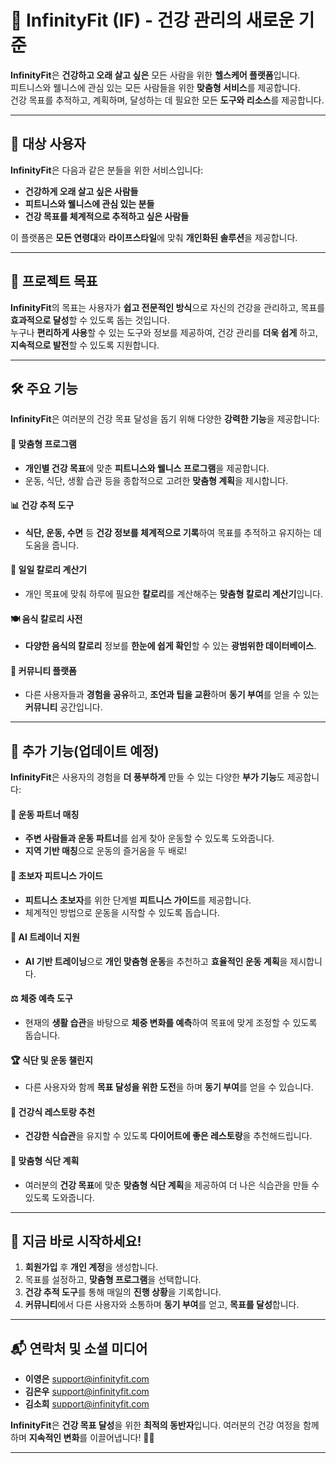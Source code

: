 # 🌟 InfinityFit (IF) - 건강 관리의 새로운 기준

**InfinityFit**은 **건강하고 오래 살고 싶은** 모든 사람을 위한 **헬스케어 플랫폼**입니다.  
피트니스와 웰니스에 관심 있는 모든 사람들을 위한 **맞춤형 서비스**를 제공합니다.  
건강 목표를 추적하고, 계획하며, 달성하는 데 필요한 모든 **도구와 리소스**를 제공합니다.

---

## 🎯 **대상 사용자**

**InfinityFit**은 다음과 같은 분들을 위한 서비스입니다:

- **건강하게 오래 살고 싶은 사람들**
- **피트니스와 웰니스에 관심 있는 분들**
- **건강 목표를 체계적으로 추적하고 싶은 사람들**

이 플랫폼은 **모든 연령대**와 **라이프스타일**에 맞춰 **개인화된 솔루션**을 제공합니다.

---

## 🏁 **프로젝트 목표**

**InfinityFit**의 목표는 사용자가 **쉽고 전문적인 방식**으로 자신의 건강을 관리하고, 목표를 **효과적으로 달성**할 수 있도록 돕는 것입니다.  
누구나 **편리하게 사용**할 수 있는 도구와 정보를 제공하여, 건강 관리를 **더욱 쉽게** 하고, **지속적으로 발전**할 수 있도록 지원합니다.

---

## 🛠️ **주요 기능**

**InfinityFit**은 여러분의 건강 목표 달성을 돕기 위해 다양한 **강력한 기능**을 제공합니다:

#### 💪 **맞춤형 프로그램**
- **개인별 건강 목표**에 맞춘 **피트니스와 웰니스 프로그램**을 제공합니다.  
- 운동, 식단, 생활 습관 등을 종합적으로 고려한 **맞춤형 계획**을 제시합니다.

#### 📊 **건강 추적 도구**
- **식단, 운동, 수면** 등 **건강 정보를 체계적으로 기록**하여 목표를 추적하고 유지하는 데 도움을 줍니다.

#### 🍏 **일일 칼로리 계산기**
- 개인 목표에 맞춰 하루에 필요한 **칼로리**를 계산해주는 **맞춤형 칼로리 계산기**입니다.

#### 🍽️ **음식 칼로리 사전**
- **다양한 음식의 칼로리** 정보를 **한눈에 쉽게 확인**할 수 있는 **광범위한 데이터베이스**.

#### 💬 **커뮤니티 플랫폼**
- 다른 사용자들과 **경험을 공유**하고, **조언과 팁을 교환**하며 **동기 부여**를 얻을 수 있는 **커뮤니티** 공간입니다.

---

## 🔧 **추가 기능(업데이트 예정)**

**InfinityFit**은 사용자의 경험을 **더 풍부하게** 만들 수 있는 다양한 **부가 기능**도 제공합니다:

#### 🤝 **운동 파트너 매칭**
- **주변 사람들과 운동 파트너**를 쉽게 찾아 운동할 수 있도록 도와줍니다.  
- **지역 기반 매칭**으로 운동의 즐거움을 두 배로!

#### 🏅 **초보자 피트니스 가이드**
- **피트니스 초보자**를 위한 단계별 **피트니스 가이드**를 제공합니다.  
- 체계적인 방법으로 운동을 시작할 수 있도록 돕습니다.

#### 🤖 **AI 트레이너 지원**
- **AI 기반 트레이닝**으로 **개인 맞춤형 운동**을 추천하고 **효율적인 운동 계획**을 제시합니다.

#### ⚖️ **체중 예측 도구**
- 현재의 **생활 습관**을 바탕으로 **체중 변화를 예측**하여 목표에 맞게 조정할 수 있도록 돕습니다.

#### 🏆 **식단 및 운동 챌린지**
- 다른 사용자와 함께 **목표 달성을 위한 도전**을 하며 **동기 부여**를 얻을 수 있습니다.

#### 🍴 **건강식 레스토랑 추천**
- **건강한 식습관**을 유지할 수 있도록 **다이어트에 좋은 레스토랑**을 추천해드립니다.

#### 🥗 **맞춤형 식단 계획**
- 여러분의 **건강 목표**에 맞춘 **맞춤형 식단 계획**을 제공하여 더 나은 식습관을 만들 수 있도록 도와줍니다.

---

## 📲 **지금 바로 시작하세요!**

1. **회원가입** 후 **개인 계정**을 생성합니다.
2. 목표를 설정하고, **맞춤형 프로그램**을 선택합니다.
3. **건강 추적 도구**를 통해 매일의 **진행 상황**을 기록합니다.
4. **커뮤니티**에서 다른 사용자와 소통하며 **동기 부여**를 얻고, **목표를 달성**합니다.

---

## 📬 **연락처 및 소셜 미디어**

- **이영은** [support@infinityfit.com](mailto:lyeongeun1010@naver.com)
- **김은우** [support@infinityfit.com](mailto:dmsdn01@naver.com)
- **김소희** [support@infinityfit.com](mailto:sohee2125@gmail.com)

**InfinityFit**은 **건강 목표 달성**을 위한 **최적의 동반자**입니다. 여러분의 건강 여정을 함께하며 **지속적인 변화**를 이끌어냅니다! 💪🌱

---
